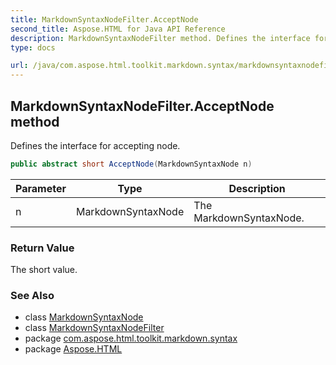 ```yaml
---
title: MarkdownSyntaxNodeFilter.AcceptNode
second_title: Aspose.HTML for Java API Reference
description: MarkdownSyntaxNodeFilter method. Defines the interface for accepting node
type: docs

url: /java/com.aspose.html.toolkit.markdown.syntax/markdownsyntaxnodefilter/acceptnode/
---
```

## MarkdownSyntaxNodeFilter.AcceptNode method

Defines the interface for accepting node.

```java
public abstract short AcceptNode(MarkdownSyntaxNode n)
```

| Parameter | Type | Description |
| --- | --- | --- |
| n | MarkdownSyntaxNode | The MarkdownSyntaxNode. |

### Return Value

The short value.

### See Also

* class [MarkdownSyntaxNode](../../markdownsyntaxnode/)
* class [MarkdownSyntaxNodeFilter](../)
* package [com.aspose.html.toolkit.markdown.syntax](../../../com.aspose.html.toolkit.markdown.syntax/)
* package [Aspose.HTML](../../../)
